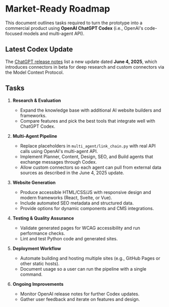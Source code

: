 # Market-Ready Roadmap

This document outlines tasks required to turn the prototype into a commercial product using **OpenAI ChatGPT Codex** (i.e., OpenAI's code-focused models and multi-agent API).

## Latest Codex Update

The [ChatGPT release notes](https://help.openai.com/en/articles/6825453-chatgpt-release-notes) list a new update dated **June 4, 2025**, which introduces connectors in beta for deep research and custom connectors via the Model Context Protocol.

## Tasks

1. **Research & Evaluation**
   - Expand the knowledge base with additional AI website builders and frameworks.
   - Compare features and pick the best tools that integrate well with ChatGPT Codex.

2. **Multi-Agent Pipeline**
   - Replace placeholders in `multi_agent/link_chain.py` with real API calls using OpenAI's multi-agent API.
   - Implement Planner, Content, Design, SEO, and Build agents that exchange messages through Codex.
   - Allow custom connectors so each agent can pull from external data sources as described in the June 4, 2025 update.

3. **Website Generation**
   - Produce accessible HTML/CSS/JS with responsive design and modern frameworks (React, Svelte, or Vue).
   - Include automated SEO metadata and structured data.
   - Provide options for dynamic components and CMS integrations.

4. **Testing & Quality Assurance**
   - Validate generated pages for WCAG accessibility and run performance checks.
   - Lint and test Python code and generated sites.

5. **Deployment Workflow**
   - Automate building and hosting multiple sites (e.g., GitHub Pages or other static hosts).
   - Document usage so a user can run the pipeline with a single command.

6. **Ongoing Improvements**
   - Monitor OpenAI release notes for further Codex updates.
   - Gather user feedback and iterate on features and design.
